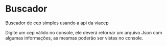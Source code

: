 # Buscador
Buscador de cep simples usando a api da viacep

Digite um cep válido no console, ele deverá retornar um arquivo Json com algumas informações, as mesmas poderão ser vistas no console.
